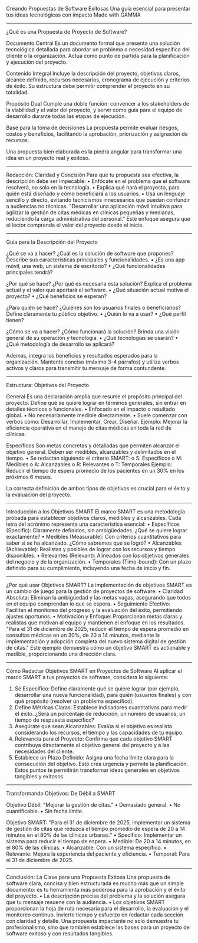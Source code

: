 Creando Propuestas de Software Exitosas
Una guía esencial para presentar tus ideas tecnológicas con impacto
Made with GAMMA

---

¿Qué es una Propuesta de Proyecto de Software?

Documento Central
Es un documento formal que presenta una solución tecnológica detallada para abordar un problema o necesidad específica del cliente o la organización. Actúa como punto de partida para la planificación y ejecución del proyecto.

Contenido Integral
Incluye la descripción del proyecto, objetivos claros, alcance definido, recursos necesarios, cronograma de ejecución y criterios de éxito. Su estructura debe permitir comprender el proyecto en su totalidad.

Propósito Dual
Cumple una doble función: convencer a los stakeholders de la viabilidad y el valor del proyecto, y servir como guía para el equipo de desarrollo durante todas las etapas de ejecución.

Base para la toma de decisiones
La propuesta permite evaluar riesgos, costos y beneficios, facilitando la aprobación, priorización y asignación de recursos.

Una propuesta bien elaborada es la piedra angular para transformar una idea en un proyecto real y exitoso.

---

Redacción: Claridad y Concisión
Para que tu propuesta sea efectiva, la descripción debe ser impecable:
• Enfócate en el problema que el software resolverá, no solo en la tecnología.
• Explica qué hará el proyecto, para quién está diseñado y cómo beneficiará a los usuarios.
• Usa un lenguaje sencillo y directo, evitando tecnicismos innecesarios que puedan confundir a audiencias no técnicas.
"Desarrollar una aplicación móvil intuitiva para agilizar la gestión de citas médicas en clínicas pequeñas y medianas, reduciendo la carga administrativa del personal."
Este enfoque asegura que el lector comprenda el valor del proyecto desde el inicio.

---

Guía para la Descripción del Proyecto

¿Qué se va a hacer?
¿Cuál es la solución de software que propones? Describe sus características principales y funcionalidades.
• ¿Es una app móvil, una web, un sistema de escritorio?
• ¿Qué funcionalidades principales tendrá?

¿Por qué se hace?
¿Por qué es necesaria esta solución? Explica el problema actual y el valor que aportará el software.
• ¿Qué situación actual motiva el proyecto?
• ¿Qué beneficios se esperan?

¿Para quién se hace?
¿Quiénes son los usuarios finales o beneficiarios? Define claramente tu público objetivo.
• ¿Quién lo va a usar?
• ¿Qué perfil tienen?

¿Cómo se va a hacer?
¿Cómo funcionará la solución? Brinda una visión general de su operación y tecnología.
• ¿Qué tecnologías se usarán?
• ¿Qué metodología de desarrollo se aplicará?

Además, integra los beneficios y resultados esperados para la organización. Mantente conciso (máximo 3-4 párrafos) y utiliza verbos activos y claros para transmitir tu mensaje de forma contundente.

---

Estructura: Objetivos del Proyecto

General
Es una declaración amplia que resume el propósito principal del proyecto. Define qué se quiere lograr en términos generales, sin entrar en detalles técnicos o funcionales.
• Enfocado en el impacto o resultado global.
• No necesariamente medible directamente.
• Suele comenzar con verbos como: Desarrollar, Implementar, Crear, Diseñar.
Ejemplo: Mejorar la eficiencia operativa en el manejo de citas médicas en toda la red de clínicas.

Específicos
Son metas concretas y detalladas que permiten alcanzar el objetivo general. Deben ser medibles, alcanzables y delimitados en el tiempo.
• Se redactan siguiendo el criterio SMART:
  o S: Específicos
  o M: Medibles
  o A: Alcanzables
  o R: Relevantes
  o T: Temporales
Ejemplo: Reducir el tiempo de espera promedio de los pacientes en un 30% en los próximos 6 meses.

La correcta definición de ambos tipos de objetivos es crucial para el éxito y la evaluación del proyecto.

---

Introducción a los Objetivos SMART
El marco SMART es una metodología probada para establecer objetivos claros, medibles y alcanzables. Cada letra del acrónimo representa una característica esencial:
• Específicos (Specific): Claramente definidos, sin ambigüedades. ¿Qué se quiere lograr exactamente?
• Medibles (Measurable): Con criterios cuantitativos para saber si se ha alcanzado. ¿Cómo sabremos que se logró?
• Alcanzables (Achievable): Realistas y posibles de lograr con los recursos y tiempo disponibles.
• Relevantes (Relevant): Alineados con los objetivos generales del negocio y de la organización.
• Temporales (Time-bound): Con un plazo definido para su cumplimiento, incluyendo una fecha de inicio y fin.

---

¿Por qué usar Objetivos SMART?
La implementación de objetivos SMART es un cambio de juego para la gestión de proyectos de software:
• Claridad Absoluta: Eliminan la ambigüedad y las metas vagas, asegurando que todos en el equipo comprendan lo que se espera.
• Seguimiento Efectivo: Facilitan el monitoreo del progreso y la evaluación del éxito, permitiendo ajustes oportunos.
• Motivación y Enfoque: Proporcionan metas claras y realistas que motivan al equipo y mantienen el enfoque en los resultados.
"Para el 31 de diciembre de 2025, reducir el tiempo de espera promedio en consultas médicas en un 30%, de 20 a 14 minutos, mediante la implementación y adopción completa del nuevo sistema digital de gestión de citas."
Este ejemplo demuestra cómo un objetivo SMART es actionable y medible, proporcionando una dirección clara.

---

Cómo Redactar Objetivos SMART en Proyectos de Software
Al aplicar el marco SMART a tus proyectos de software, considera lo siguiente:
01. Sé Específico: Define claramente qué se quiere lograr (por ejemplo, desarrollar una nueva funcionalidad), para quién (usuarios finales) y con qué propósito (resolver un problema específico).
02. Define Métricas Claras: Establece indicadores cuantitativos para medir el éxito. ¿Será un porcentaje de reducción, un número de usuarios, un tiempo de respuesta específico?
03. Asegúrate que sean Alcanzables: Evalúa si el objetivo es realista considerando los recursos, el tiempo y las capacidades de tu equipo.
04. Relevancia para el Proyecto: Confirma que cada objetivo SMART contribuya directamente al objetivo general del proyecto y a las necesidades del cliente.
05. Establece un Plazo Definido: Asigna una fecha límite clara para la consecución del objetivo. Esto crea urgencia y permite la planificación.
Estos puntos te permitirán transformar ideas generales en objetivos tangibles y exitosos.

---

Transformando Objetivos: De Débil a SMART

Objetivo Débil: "Mejorar la gestión de citas."
• Demasiado general.
• No cuantificable.
• Sin fecha límite.

Objetivo SMART: "Para el 31 de diciembre de 2025, implementar un sistema de gestión de citas que reduzca el tiempo promedio de espera de 20 a 14 minutos en el 80% de las clínicas urbanas."
• Specifico: Implementar un sistema para reducir el tiempo de espera.
• Medible: De 20 a 14 minutos, en el 80% de las clínicas.
• Alcanzable: Con un sistema específico.
• Relevante: Mejora la experiencia del paciente y eficiencia.
• Temporal: Para el 31 de diciembre de 2025.

---

Conclusión: La Clave para una Propuesta Exitosa
Una propuesta de software clara, concisa y bien estructurada es mucho más que un simple documento: es tu herramienta más poderosa para la aprobación y el éxito del proyecto.
• La descripción precisa del problema y la solución asegura que tu mensaje resuene con la audiencia.
• Los objetivos SMART proporcionan la hoja de ruta necesaria para el desarrollo, la evaluación y el monitoreo continuo.
Invierte tiempo y esfuerzo en redactar cada sección con claridad y detalle. Una propuesta impactante no solo demuestra tu profesionalismo, sino que también establece las bases para un proyecto de software exitoso y con resultados tangibles.
